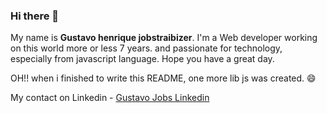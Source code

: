 ### Hi there 👋

My name is **Gustavo henrique jobstraibizer**. I'm a Web developer working on this world more or less 7 years. and passionate for technology, especially from javascript language. Hope you have a great day.

OH!! when i finished to write this README, one more lib js was created. :smile:

My contact on Linkedin - [Gustavo Jobs Linkedin](https://www.linkedin.com/in/ghjobstraibizer)
